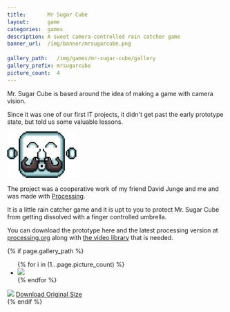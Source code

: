 ```yaml
---
title:       Mr Sugar Cube
layout:      game
categories:  games
description: A sweet camera-controlled rain catcher game
banner_url:  /img/banner/mrsugarcube.png

gallery_path:   /img/games/mr-sugar-cube/gallery
gallery_prefix: mrsugarcube
picture_count:  4
---
```


Mr. Sugar Cube is based around the idea of making a game with camera vision.

Since it was one of our first IT projects, it didn't get past the early
prototype state, but told us some valuable lessons.

<img class="float left"
       src="/img/games/mr-sugar-cube/mr-sugar-cube-himself.png"
       alt="Mr. Sugar Cube himself"
     title="Artwork by David Junge">

The project was a cooperative work of my friend David Junge and me and was made
with [Processing][processing].

It is a little rain catcher game and it is upt to you to protect Mr. Sugar Cube
from getting dissolved with a finger controlled umbrella.

You can download the prototype here and  the latest processing version at
[processing.org][processing] along with [the video library][opencv] that is
needed.

<!-- gallery snippet -->
{% if page.gallery_path %}
<div class="gallery">
  <ul>
    {% for i in (1...page.picture_count) %}
    <li>
      <a {% if i == 1 %}class="active"{% endif %}
         href="{{ page.gallery_path }}/{{ page.gallery_prefix }}-original-{{ i }}.png"
         data-preview-url="{{ page.gallery_path }}/{{ page.gallery_prefix }}-preview-{{ i }}.png">
        <img src="{{ page.gallery_path }}/{{ page.gallery_prefix }}-thumb-{{ i }}.png" />
      </a>
    </li>
    {% endfor %}
  </ul>

  <div class="display-wrapper">
    <img src="{{ page.gallery_path }}/{{ page.gallery_prefix }}-preview-1.png" />
    <a href="{{ page.gallery_path }}/{{ page.gallery_prefix }}-original-1.png">Download Original Size</a>
  </div>
</div>
{% endif %}
<!-- gallery snippet -->

[processing]: http://processing.org/download/
[opencv]:     http://ubaa.net/shared/processing/opencv/
